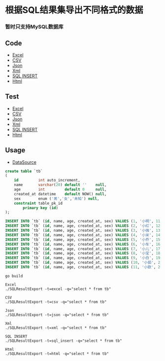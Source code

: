 # 根据SQL结果集导出不同格式的数据

### 暂时只支持MySQL数据库

## Code

- [Excel](service/impl/service_excel.go)
- [CSV](service/impl/service_csv.go)
- [Json](service/impl/service_json.go)
- [Xml](service/impl/service_xml.go)
- [SQL INSERT](service/impl/service_sql_insert.go)
- [Html](service/impl/service_html.go)

## Test

- [Excel](test/service_excel_test.go)
- [CSV](test/service_csv_test.go)
- [Json](test/service_json_test.go)
- [Xml](test/service_xml_test.go)
- [SQL INSERT](test/service_sql_insert_test.go)
- [Html](test/service_html_test.go)

## Usage

- [DataSource](conf/conf.yaml)

```sql
create table `tb`
(
    id         int auto_increment,
    name       varchar(20) default ''    null,
    age        int         default 0     null,
    created_at datetime    default NOW() null,
    sex        enum ('男','女','未知') null,
	constraint table_pk_id
		primary key (id)
);

INSERT INTO `tb` (id, name, age, created_at, sex) VALUES (1, '小明', 11, '2023-10-08 11:31:42', '男');
INSERT INTO `tb` (id, name, age, created_at, sex) VALUES (2, '小红', 12, '2023-10-08 11:31:56', '女');
INSERT INTO `tb` (id, name, age, created_at, sex) VALUES (3, '小强', 13, '2023-10-08 11:32:08', '男');
INSERT INTO `tb` (id, name, age, created_at, sex) VALUES (4, '小米', 14, '2023-10-08 11:32:20', '未知');
INSERT INTO `tb` (id, name, age, created_at, sex) VALUES (5, '小乔', 15, '2023-10-08 11:32:39', '女');
INSERT INTO `tb` (id, name, age, created_at, sex) VALUES (6, '小车', 16, '2023-10-08 11:32:40', '女');
INSERT INTO `tb` (id, name, age, created_at, sex) VALUES (7, '小儿', 17, '2023-10-08 11:33:21', '男');
INSERT INTO `tb` (id, name, age, created_at, sex) VALUES (8, '小宝', 18, '2023-10-08 11:33:22', '女');
INSERT INTO `tb` (id, name, age, created_at, sex) VALUES (9, '小白', 19, '2023-10-08 11:33:23', '男');
INSERT INTO `tb` (id, name, age, created_at, sex) VALUES (10, '小茹', 20, '2023-10-08 11:33:24', '女');
INSERT INTO `tb` (id, name, age, created_at, sex) VALUES (11, '小欧', 21, '2023-10-08 11:33:38', '未知');
```

```shell
go build
```

```shell
Excel
./SQLResultExport -t=excel -q="select * from tb"

CSV
./SQLResultExport -t=csv -q="select * from tb"

Json
./SQLResultExport -t=json -q="select * from tb"

Xml
./SQLResultExport -t=xml -q="select * from tb"

SQL INSERT
./SQLResultExport -t=sql_insert -q="select * from tb"

Html
./SQLResultExport -t=html -q="select * from tb"
```
